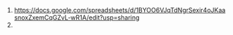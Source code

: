 1. https://docs.google.com/spreadsheets/d/1BYOO6VJqTdNgrSexir4oJKaasnoxZxemCqGZvL-wR1A/edit?usp=sharing
2. 